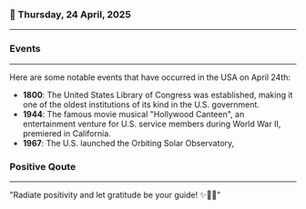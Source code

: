 ### 📅 Thursday, 24 April, 2025
------
### Events
------
Here are some notable events that have occurred in the USA on April 24th:

- **1800**: The United States Library of Congress was established, making it one of the oldest institutions of its kind in the U.S. government.
- **1944**: The famous movie musical "Hollywood Canteen", an entertainment venture for U.S. service members during World War II, premiered in California.
- **1967**: The U.S. launched the Orbiting Solar Observatory,
### Positive Qoute
------
"Radiate positivity and let gratitude be your guide! ✨💖🌈"
